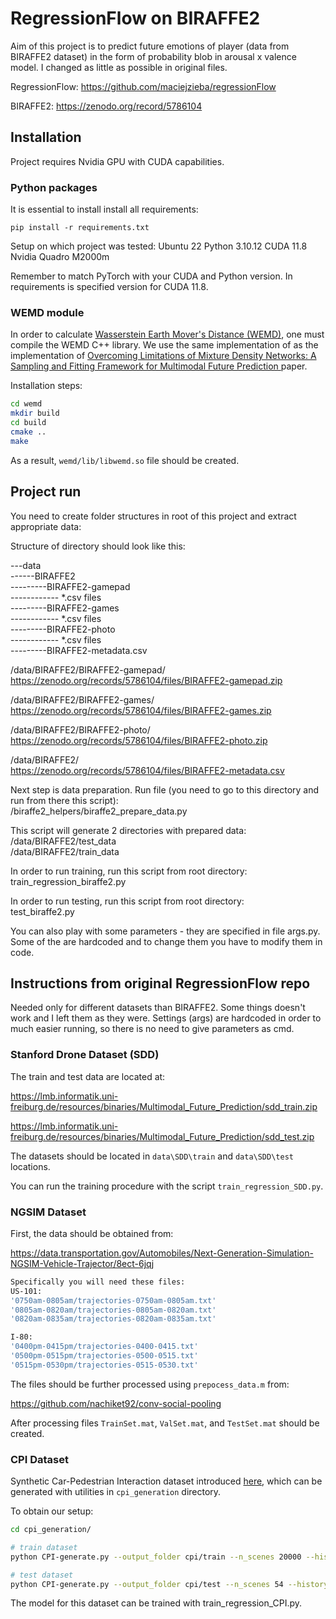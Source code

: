# RegressionFlow on BIRAFFE2

Aim of this project is to predict future emotions of player (data from BIRAFFE2 dataset) in the form of probability blob in arousal x valence model. I changed as little as possible in original files.

RegressionFlow:
https://github.com/maciejzieba/regressionFlow

BIRAFFE2:
https://zenodo.org/record/5786104

## Installation

Project requires Nvidia GPU with CUDA capabilities.

### Python packages

It is essential to install install all requirements:
```
pip install -r requirements.txt
```

Setup on which project was tested:
Ubuntu 22
Python 3.10.12
CUDA 11.8
Nvidia Quadro M2000m

Remember to match PyTorch with your CUDA and Python version. In requirements is specified version for CUDA 11.8.


### WEMD module

In order to calculate [Wasserstein Earth Mover's Distance (WEMD)](https://en.wikipedia.org/wiki/Wasserstein_metric), 
one must compile the WEMD C++ library. We use the same implementation of as the implementation of [Overcoming Limitations of Mixture Density Networks: A Sampling and Fitting Framework for Multimodal Future Prediction
](https://github.com/lmb-freiburg/Multimodal-Future-Prediction) paper.

Installation steps:

```bash
cd wemd
mkdir build
cd build
cmake ..
make
```

As a result, `wemd/lib/libwemd.so` file should be created.


## Project run

You need to create folder structures in root of this project and extract appropriate data:

Structure of directory should look like this:

---data\
------BIRAFFE2\
---------BIRAFFE2-gamepad\
------------ *.csv files\
---------BIRAFFE2-games\
------------ *.csv files\
---------BIRAFFE2-photo\
------------ *.csv files\
---------BIRAFFE2-metadata.csv

/data/BIRAFFE2/BIRAFFE2-gamepad/\
https://zenodo.org/records/5786104/files/BIRAFFE2-gamepad.zip

/data/BIRAFFE2/BIRAFFE2-games/\
https://zenodo.org/records/5786104/files/BIRAFFE2-games.zip

/data/BIRAFFE2/BIRAFFE2-photo/\
https://zenodo.org/records/5786104/files/BIRAFFE2-photo.zip

/data/BIRAFFE2/\
https://zenodo.org/records/5786104/files/BIRAFFE2-metadata.csv


Next step is data preparation. Run file (you need to go to this directory and run from there this script):\
/biraffe2_helpers/biraffe2_prepare_data.py

This script will generate 2 directories with prepared data:\
/data/BIRAFFE2/test_data\
/data/BIRAFFE2/train_data


In order to run training, run this script from root directory:\
train_regression_biraffe2.py

In order to run testing, run this script from root directory:\
test_biraffe2.py

You can also play with some parameters - they are specified in file args.py. Some of the are hardcoded and to change them you have to modify them in code.

## Instructions from original RegressionFlow repo

Needed only for different datasets than BIRAFFE2. Some things doesn't work and I left them as they were. Settings (args) are hardcoded in order to much easier running, so there is no need to give parameters as cmd.


### Stanford Drone Dataset (SDD) 

The train and test data are located at:

https://lmb.informatik.uni-freiburg.de/resources/binaries/Multimodal_Future_Prediction/sdd_train.zip

https://lmb.informatik.uni-freiburg.de/resources/binaries/Multimodal_Future_Prediction/sdd_test.zip

The datasets should be located in `data\SDD\train` and `data\SDD\test` locations. 

You can run the training procedure with the script `train_regression_SDD.py`.

### NGSIM  Dataset

First, the data should be obtained from:

https://data.transportation.gov/Automobiles/Next-Generation-Simulation-NGSIM-Vehicle-Trajector/8ect-6jqj

```bash
Specifically you will need these files:
US-101:
'0750am-0805am/trajectories-0750am-0805am.txt'
'0805am-0820am/trajectories-0805am-0820am.txt'
'0820am-0835am/trajectories-0820am-0835am.txt'

I-80:
'0400pm-0415pm/trajectories-0400-0415.txt'
'0500pm-0515pm/trajectories-0500-0515.txt'
'0515pm-0530pm/trajectories-0515-0530.txt'
```

The files should be further processed using `prepocess_data.m` from:

https://github.com/nachiket92/conv-social-pooling

After processing files `TrainSet.mat`, `ValSet.mat`, and `TestSet.mat` should be created.  

### CPI Dataset

Synthetic Car-Pedestrian Interaction dataset introduced [here](https://github.com/lmb-freiburg/Multimodal-Future-Prediction), which can be generated with utilities in `cpi_generation` directory.

To obtain our setup:

```bash
cd cpi_generation/

# train dataset 
python CPI-generate.py --output_folder cpi/train --n_scenes 20000 --history 3 --n_gts 20 --dist 20

# test dataset
python CPI-generate.py --output_folder cpi/test --n_scenes 54 --history 3 --n_gts 1000 --dist 20
```

The model for this dataset can be trained with train_regression_CPI.py.